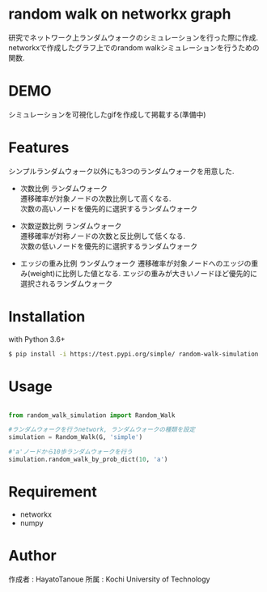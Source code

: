 # random walk on networkx graph

研究でネットワーク上ランダムウォークのシミュレーションを行った際に作成.  
networkxで作成したグラフ上でのrandom walkシミュレーションを行うための関数.  

# DEMO

シミュレーションを可視化したgifを作成して掲載する(準備中)

# Features

シンプルランダムウォーク以外にも3つのランダムウォークを用意した.

* 次数比例 ランダムウォーク  
遷移確率が対象ノードの次数比例して高くなる.  
次数の高いノードを優先的に選択するランダムウォーク

* 次数逆数比例 ランダムウォーク  
遷移確率が対称ノードの次数と反比例して低くなる.  
次数の低いノードを優先的に選択するランダムウォーク

* エッジの重み比例 ランダムウォーク
遷移確率が対象ノードへのエッジの重み(weight)に比例した値となる.
エッジの重みが大きいノードほど優先的に選択されるランダムウォーク


# Installation

with Python 3.6+

```sh
$ pip install -i https://test.pypi.org/simple/ random-walk-simulation
```

# Usage

```python

from random_walk_simulation import Random_Walk

#ランダムウォークを行うnetwork, ランダムウォークの種類を設定
simulation = Random_Walk(G, 'simple')

#'a'ノードから10歩ランダムウォークを行う
simulation.random_walk_by_prob_dict(10, 'a')


```


# Requirement

* networkx
* numpy

# Author

 作成者 : HayatoTanoue
 所属 : Kochi University of Technology

